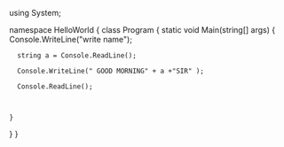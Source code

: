 
using System;

namespace HelloWorld
{
  class Program
  {
    static void Main(string[] args)
    {
      Console.WriteLine("write name"); 
      
      string a = Console.ReadLine();
      
      Console.WriteLine(" GOOD MORNING" + a +"SIR" );
      
      Console.ReadLine();
      
      
         
    }
  }
}
